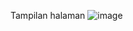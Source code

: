 Tampilan halaman
![image](https://github.com/user-attachments/assets/5f7392ee-8991-4415-abf8-52d19fdf458a)

